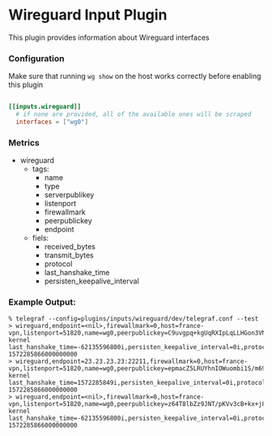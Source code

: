 # Wireguard Input Plugin

This plugin provides information about Wireguard interfaces

### Configuration

Make sure that running `wg show` on the host works correctly before enabling this plugin

```toml

[[inputs.wireguard]]
  # if none are provided, all of the available ones will be scraped
  interfaces = ["wg0"]

```

### Metrics

- wireguard
  - tags:
    - name
    - type
    - serverpublikey
    - listenport
    - firewallmark
    - peerpublickey
    - endpoint
  - fiels:
    - received_bytes
    - transmit_bytes
    - protocol
    - last_hanshake_time
    - persisten_keepalive_interval

### Example Output:

```
% telegraf --config=plugins/inputs/wireguard/dev/telegraf.conf --test
> wireguard,endpoint=<nil>,firewallmark=0,host=france-vpn,listenport=51820,name=wg0,peerpublickey=C9uvgpq+kgUqRXIpLqLLHGon3VNus5F05p/UkqnsyGI=,serverpublikey=M8NxRDSd/UqMFweBbUsiFDrx9jiiX5nE+S53n8Ag2Rk=,type=Linux\ kernel last_hanshake_time=-62135596800i,persisten_keepalive_interval=0i,protocol=1i,received_bytes=0i,transmit_bytes=0i 1572285866000000000
> wireguard,endpoint=23.23.23.23:22211,firewallmark=0,host=france-vpn,listenport=51820,name=wg0,peerpublickey=epmacZ5LRUYhnIOWuombi1S/m69X92ixTi80+OSGviE=,serverpublikey=M8NxRDSd/UqMFweBbUsiFDrx9jiiX5nE+S53n8Ag2Rk=,type=Linux\ kernel last_hanshake_time=1572285849i,persisten_keepalive_interval=0i,protocol=1i,received_bytes=255536884i,transmit_bytes=1709755308i 1572285866000000000
> wireguard,endpoint=<nil>,firewallmark=0,host=france-vpn,listenport=51820,name=wg0,peerpublickey=z64T8lbZz9JNT/pKVv3cB+kx+j8fEpp/djQYZwc75mc=,serverpublikey=M8NxRDSd/UqMFweBbUsiFDrx9jiiX5nE+S53n8Ag2Rk=,type=Linux\ kernel last_hanshake_time=-62135596800i,persisten_keepalive_interval=0i,protocol=1i,received_bytes=0i,transmit_bytes=0i 1572285866000000000
```
